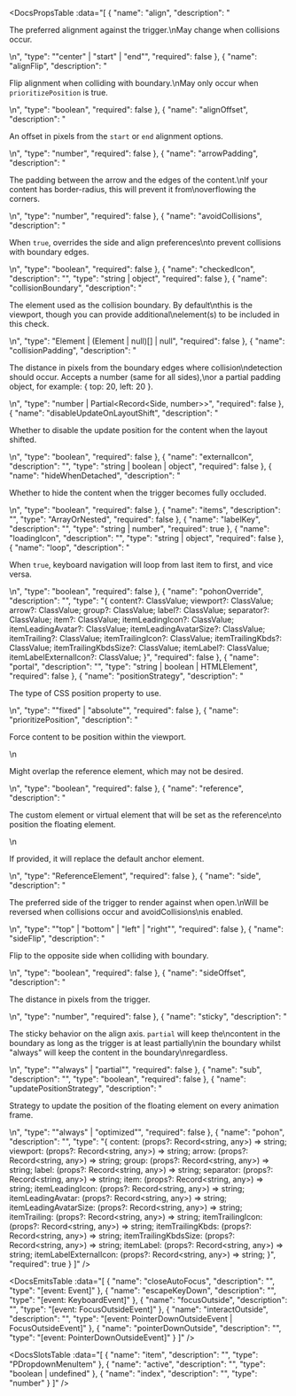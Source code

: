 <!-- This file was automatic generated. Do not edit it manually -->

<DocsPropsTable :data="[
  {
    "name": "align",
    "description": "<p>The preferred alignment against the trigger.\nMay change when collisions occur.</p>\n",
    "type": "\"center\" | \"start\" | \"end\"",
    "required": false
  },
  {
    "name": "alignFlip",
    "description": "<p>Flip alignment when colliding with boundary.\nMay only occur when <code>prioritizePosition</code> is true.</p>\n",
    "type": "boolean",
    "required": false
  },
  {
    "name": "alignOffset",
    "description": "<p>An offset in pixels from the <code>start</code> or <code>end</code> alignment options.</p>\n",
    "type": "number",
    "required": false
  },
  {
    "name": "arrowPadding",
    "description": "<p>The padding between the arrow and the edges of the content.\nIf your content has border-radius, this will prevent it from\noverflowing the corners.</p>\n",
    "type": "number",
    "required": false
  },
  {
    "name": "avoidCollisions",
    "description": "<p>When <code>true</code>, overrides the side and align preferences\nto prevent collisions with boundary edges.</p>\n",
    "type": "boolean",
    "required": false
  },
  {
    "name": "checkedIcon",
    "description": "",
    "type": "string | object",
    "required": false
  },
  {
    "name": "collisionBoundary",
    "description": "<p>The element used as the collision boundary. By default\nthis is the viewport, though you can provide additional\nelement(s) to be included in this check.</p>\n",
    "type": "Element | (Element | null)[] | null",
    "required": false
  },
  {
    "name": "collisionPadding",
    "description": "<p>The distance in pixels from the boundary edges where collision\ndetection should occur. Accepts a number (same for all sides),\nor a partial padding object, for example: { top: 20, left: 20 }.</p>\n",
    "type": "number | Partial<Record<Side, number>>",
    "required": false
  },
  {
    "name": "disableUpdateOnLayoutShift",
    "description": "<p>Whether to disable the update position for the content when the layout shifted.</p>\n",
    "type": "boolean",
    "required": false
  },
  {
    "name": "externalIcon",
    "description": "",
    "type": "string | boolean | object",
    "required": false
  },
  {
    "name": "hideWhenDetached",
    "description": "<p>Whether to hide the content when the trigger becomes fully occluded.</p>\n",
    "type": "boolean",
    "required": false
  },
  {
    "name": "items",
    "description": "",
    "type": "ArrayOrNested<PDropdownMenuItem>",
    "required": false
  },
  {
    "name": "labelKey",
    "description": "",
    "type": "string | number",
    "required": true
  },
  {
    "name": "loadingIcon",
    "description": "",
    "type": "string | object",
    "required": false
  },
  {
    "name": "loop",
    "description": "<p>When <code>true</code>, keyboard navigation will loop from last item to first, and vice versa.</p>\n",
    "type": "boolean",
    "required": false
  },
  {
    "name": "pohonOverride",
    "description": "",
    "type": "{ content?: ClassValue; viewport?: ClassValue; arrow?: ClassValue; group?: ClassValue; label?: ClassValue; separator?: ClassValue; item?: ClassValue; itemLeadingIcon?: ClassValue; itemLeadingAvatar?: ClassValue; itemLeadingAvatarSize?: ClassValue; itemTrailing?: ClassValue; itemTrailingIcon?: ClassValue; itemTrailingKbds?: ClassValue; itemTrailingKbdsSize?: ClassValue; itemLabel?: ClassValue; itemLabelExternalIcon?: ClassValue; }",
    "required": false
  },
  {
    "name": "portal",
    "description": "",
    "type": "string | boolean | HTMLElement",
    "required": false
  },
  {
    "name": "positionStrategy",
    "description": "<p>The type of CSS position property to use.</p>\n",
    "type": "\"fixed\" | \"absolute\"",
    "required": false
  },
  {
    "name": "prioritizePosition",
    "description": "<p>Force content to be position within the viewport.</p>\n<p>Might overlap the reference element, which may not be desired.</p>\n",
    "type": "boolean",
    "required": false
  },
  {
    "name": "reference",
    "description": "<p>The custom element or virtual element that will be set as the reference\nto position the floating element.</p>\n<p>If provided, it will replace the default anchor element.</p>\n",
    "type": "ReferenceElement",
    "required": false
  },
  {
    "name": "side",
    "description": "<p>The preferred side of the trigger to render against when open.\nWill be reversed when collisions occur and avoidCollisions\nis enabled.</p>\n",
    "type": "\"top\" | \"bottom\" | \"left\" | \"right\"",
    "required": false
  },
  {
    "name": "sideFlip",
    "description": "<p>Flip to the opposite side when colliding with boundary.</p>\n",
    "type": "boolean",
    "required": false
  },
  {
    "name": "sideOffset",
    "description": "<p>The distance in pixels from the trigger.</p>\n",
    "type": "number",
    "required": false
  },
  {
    "name": "sticky",
    "description": "<p>The sticky behavior on the align axis. <code>partial</code> will keep the\ncontent in the boundary as long as the trigger is at least partially\nin the boundary whilst &quot;always&quot; will keep the content in the boundary\nregardless.</p>\n",
    "type": "\"always\" | \"partial\"",
    "required": false
  },
  {
    "name": "sub",
    "description": "",
    "type": "boolean",
    "required": false
  },
  {
    "name": "updatePositionStrategy",
    "description": "<p>Strategy to update the position of the floating element on every animation frame.</p>\n",
    "type": "\"always\" | \"optimized\"",
    "required": false
  },
  {
    "name": "pohon",
    "description": "",
    "type": "{ content: (props?: Record<string, any>) => string; viewport: (props?: Record<string, any>) => string; arrow: (props?: Record<string, any>) => string; group: (props?: Record<string, any>) => string; label: (props?: Record<string, any>) => string; separator: (props?: Record<string, any>) => string; item: (props?: Record<string, any>) => string; itemLeadingIcon: (props?: Record<string, any>) => string; itemLeadingAvatar: (props?: Record<string, any>) => string; itemLeadingAvatarSize: (props?: Record<string, any>) => string; itemTrailing: (props?: Record<string, any>) => string; itemTrailingIcon: (props?: Record<string, any>) => string; itemTrailingKbds: (props?: Record<string, any>) => string; itemTrailingKbdsSize: (props?: Record<string, any>) => string; itemLabel: (props?: Record<string, any>) => string; itemLabelExternalIcon: (props?: Record<string, any>) => string; }",
    "required": true
  }
]" />

<DocsEmitsTable :data="[
  {
    "name": "closeAutoFocus",
    "description": "",
    "type": "[event: Event]"
  },
  {
    "name": "escapeKeyDown",
    "description": "",
    "type": "[event: KeyboardEvent]"
  },
  {
    "name": "focusOutside",
    "description": "",
    "type": "[event: FocusOutsideEvent]"
  },
  {
    "name": "interactOutside",
    "description": "",
    "type": "[event: PointerDownOutsideEvent | FocusOutsideEvent]"
  },
  {
    "name": "pointerDownOutside",
    "description": "",
    "type": "[event: PointerDownOutsideEvent]"
  }
]" />

<DocsSlotsTable :data="[
  {
    "name": "item",
    "description": "",
    "type": "PDropdownMenuItem"
  },
  {
    "name": "active",
    "description": "",
    "type": "boolean | undefined"
  },
  {
    "name": "index",
    "description": "",
    "type": "number"
  }
]" />
